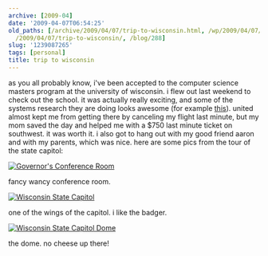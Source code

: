 ```yaml
---
archive: [2009-04]
date: '2009-04-07T06:54:25'
old_paths: [/archive/2009/04/07/trip-to-wisconsin.html, /wp/2009/04/07/trip-to-wisconsin/,
  /2009/04/07/trip-to-wisconsin/, /blog/288]
slug: '1239087265'
tags: [personal]
title: trip to wisconsin
---
```


as you all probably know, i've been accepted to the computer science
masters program at the university of wisconsin. i flew out last weekend to
check out the school. it was actually really exciting, and some of the
systems research they are doing looks awesome (for example [this][1]).
united almost kept me from getting there by canceling my flight last
minute, but my mom saved the day and helped me with a $750 last minute
ticket on southwest. it was worth it. i also got to hang out with my good
friend aaron and with my parents, which was nice. here are some pics from
the tour of the state capitol: 

[![Governor's Conference Room][2]][3]

fancy wancy conference room. 

[![Wisconsin State Capitol][4]][5]

one of the wings of the capitol. i like the badger. 

[![Wisconsin State Capitol Dome][6]][7]

the dome. no cheese up there!

[1]: http://pages.cs.wisc.edu/~swift/projects/drivers.html
[2]: http://farm4.static.flickr.com/3411/3417043592_6b446e73e5.jpg
[3]: http://www.flickr.com/photos/28471535@N02/3417043592 (View 'Governor's Conference Room' on Flickr.com)
[4]: http://farm4.static.flickr.com/3646/3417041988_8568d22e02.jpg
[5]: http://www.flickr.com/photos/28471535@N02/3417041988 (View 'Wisconsin State Capitol' on Flickr.com)
[6]: http://farm4.static.flickr.com/3391/3417041244_6207094a0b.jpg
[7]: http://www.flickr.com/photos/28471535@N02/3417041244 (View 'Wisconsin State Capitol Dome' on Flickr.com)

